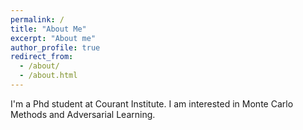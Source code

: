 ```yaml
---
permalink: /
title: "About Me"
excerpt: "About me"
author_profile: true
redirect_from: 
  - /about/
  - /about.html
---
```


I'm a Phd student at Courant Institute. I am interested in Monte Carlo Methods and Adversarial Learning.
